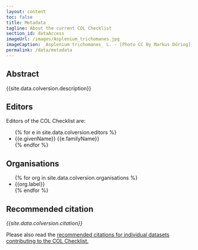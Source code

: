 ```yaml
---
layout: content
toc: false
title: Metadata
tagline: About the current COL Checklist
section_id: dataAccess
imageUrl: /images/Asplenium_trichomanes.jpg
imageCaption: _Asplenium trichomanes_ L. - [Photo CC By Markus Döring](https://www.inaturalist.org/observations/15132827)
permalink: /data/metadata
---
```


## Abstract

{{site.data.colversion.description}}


## Editors
Editors of the COL Checklist are:

<div id="editors">  
  <ul>
  {% for e in site.data.colversion.editors %}
    <li>{{e.givenName}} {{e.familyName}}</li>
  {% endfor %}
  </ul>
</div>

## Organisations
<div id="organisations">  
  <ul>
  {% for org in site.data.colversion.organisations %}
    <li>{{org.label}}</li>
  {% endfor %}
  </ul>
</div>

## Recommended citation

<i>{{site.data.colversion.citation}}</i>

Please also read the 
<a href="/content/colusage.html#recommended-citations">recommended citations for individual datasets contributing to the COL Checklist.</a>

